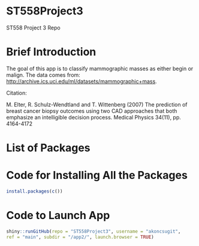 # ST558Project3
ST558 Project 3 Repo

# Brief Introduction
The goal of this app is to classify mammographic masses as either begin or malign.
The data comes from: http://archive.ics.uci.edu/ml/datasets/mammographic+mass.


Citation:

M. Elter, R. Schulz-Wendtland and T. Wittenberg (2007)
The prediction of breast cancer biopsy outcomes using two CAD approaches that both emphasize an intelligible decision process.
Medical Physics 34(11), pp. 4164-4172

# List of Packages


# Code for Installing All the Packages

```R
install.packages(c())
```

# Code to Launch App

```R
shiny::runGitHub(repo = "ST558Project3", username = "akoncsugit",
ref = "main", subdir = "/app2/", launch.browser = TRUE)
```


